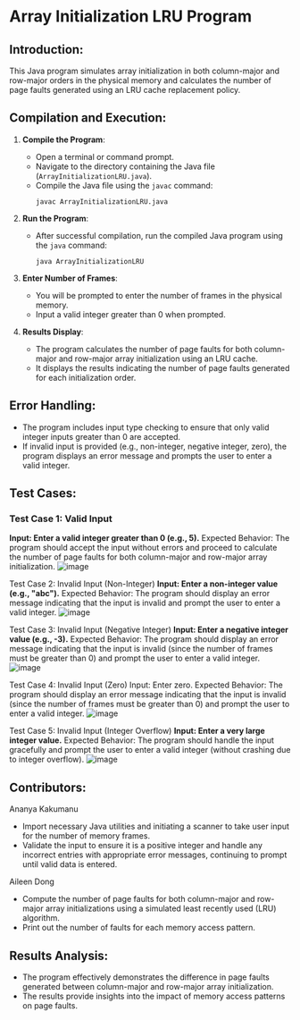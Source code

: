 # Array Initialization LRU Program

## Introduction:

This Java program simulates array initialization in both column-major and row-major orders in the physical memory and calculates the number of page faults generated using an LRU cache replacement policy.

## Compilation and Execution:

1. **Compile the Program**:

   - Open a terminal or command prompt.
   - Navigate to the directory containing the Java file (`ArrayInitializationLRU.java`).
   - Compile the Java file using the `javac` command:
     ```
     javac ArrayInitializationLRU.java
     ```

2. **Run the Program**:

   - After successful compilation, run the compiled Java program using the `java` command:
     ```
     java ArrayInitializationLRU
     ```

3. **Enter Number of Frames**:

   - You will be prompted to enter the number of frames in the physical memory.
   - Input a valid integer greater than 0 when prompted.

4. **Results Display**:
   - The program calculates the number of page faults for both column-major and row-major array initialization using an LRU cache.
   - It displays the results indicating the number of page faults generated for each initialization order.

## Error Handling:

- The program includes input type checking to ensure that only valid integer inputs greater than 0 are accepted.
- If invalid input is provided (e.g., non-integer, negative integer, zero), the program displays an error message and prompts the user to enter a valid integer.

## Test Cases:

### Test Case 1: Valid Input

**Input: Enter a valid integer greater than 0 (e.g., 5).**
Expected Behavior: The program should accept the input without errors and proceed to calculate the number of page faults for both column-major and row-major array initialization.
![image](https://github.com/Ananyakakumanu/521_Proj4/assets/158865231/4d88d0a5-4d50-4dfc-b431-bc6f8798cdf3)

Test Case 2: Invalid Input (Non-Integer)
**Input: Enter a non-integer value (e.g., "abc").**
Expected Behavior: The program should display an error message indicating that the input is invalid and prompt the user to enter a valid integer.
![image](https://github.com/Ananyakakumanu/521_Proj4/assets/158865231/fa93b405-2212-4b52-bc0b-1913bf222c47)

Test Case 3: Invalid Input (Negative Integer)
**Input: Enter a negative integer value (e.g., -3).**
Expected Behavior: The program should display an error message indicating that the input is invalid (since the number of frames must be greater than 0) and prompt the user to enter a valid integer.
![image](https://github.com/Ananyakakumanu/521_Proj4/assets/158865231/b1cdacbd-30b7-4f97-b4aa-63e572c07a7a)

Test Case 4: Invalid Input (Zero)
Input: Enter zero.
Expected Behavior: The program should display an error message indicating that the input is invalid (since the number of frames must be greater than 0) and prompt the user to enter a valid integer.
![image](https://github.com/Ananyakakumanu/521_Proj4/assets/158865231/a5cc741d-9663-4b95-adea-e2bde0deb935)

Test Case 5: Invalid Input (Integer Overflow)
**Input: Enter a very large integer value.**
Expected Behavior: The program should handle the input gracefully and prompt the user to enter a valid integer (without crashing due to integer overflow).
![image](https://github.com/Ananyakakumanu/521_Proj4/assets/158865231/e8a67664-6c5c-47b0-9234-9c4efb6d206c)

## Contributors:

Ananya Kakumanu

- Import necessary Java utilities and initiating a scanner to take user input for the number of memory frames.
- Validate the input to ensure it is a positive integer and handle any incorrect entries with appropriate error messages, continuing to prompt until valid data is entered.

Aileen Dong

- Compute the number of page faults for both column-major and row-major array initializations using a simulated least recently used (LRU) algorithm.
- Print out the number of faults for each memory access pattern.

## Results Analysis:

- The program effectively demonstrates the difference in page faults generated between column-major and row-major array initialization.
- The results provide insights into the impact of memory access patterns on page faults.
